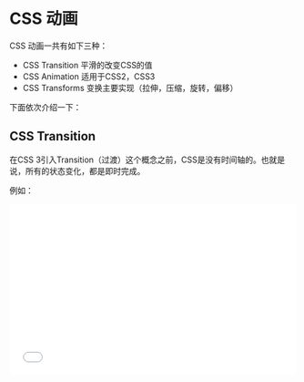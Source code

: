 # CSS 动画
CSS 动画一共有如下三种：
- CSS Transition 平滑的改变CSS的值
- CSS Animation  适用于CSS2，CSS3
- CSS Transforms 变换主要实现（拉伸，压缩，旋转，偏移）

下面依次介绍一下：

## CSS Transition
在CSS 3引入Transition（过渡）这个概念之前，CSS是没有时间轴的。也就是说，所有的状态变化，都是即时完成。

例如：


<iframe width="100%" height="300" src="//jsfiddle.net/raphaelli96/e5bozenj/2/embedded/js,html,css,result/dark/" allowpaymentrequest allowfullscreen="allowfullscreen" frameborder="0">
</iframe>



